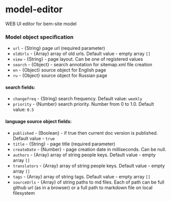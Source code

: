 # model-editor
WEB UI editor for bem-site model

### Model object specification

* `url` - {String} page url (required parameter)
* `oldUrls` - {Array} array of old urls. Default value - empty array `[]`
* `view` - {String} - page layout. Can be one of registered values
* `search` - {Object} - search annotation for sitemap.xml file creation
* `en` - {Object} source object for English page 
* `ru` - {Object} source object for Russian page

#### search fields: 
* `changefreq` - {String} search frequency. Default value: `weekly`
* `priority` - {Number} search priority. Number from 0 to 1.0. Default value: `0.5` 

#### language source object fields:

* `published` - {Boolean} - if true then current doc version is published. Default value - `true`
* `title` - {String} - page title (required parameter)
* `createDate` - {Number} - page creation date in milliseconds. Can be null.
* `authors` - {Array} array of string people keys. Default value - empty array `[]`
* `translators` - {Array} array of string people keys. Default value - empty array `[]`
* `tags` - {Array} array of string tags. Default value - empty array `[]`
* `sourceUrls` - {Array} of string paths to md files. 
Each of path can be full github url (as in a browser) or a full path to markdown file on local filesystem

